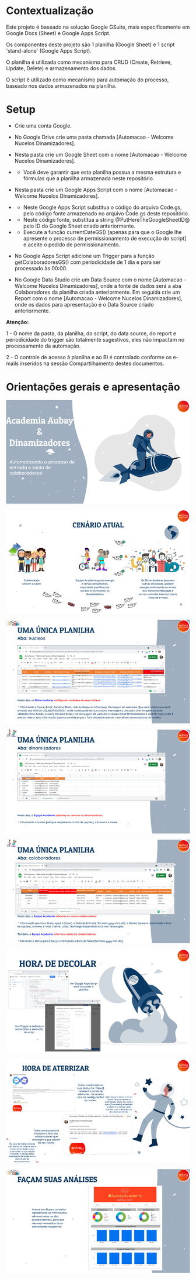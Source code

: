 # Contextualização
Este projeto é baseado na solução Google GSuite, mais especificamente em Google Docs (Sheet) e Google Apps Script.

Os componentes deste projeto são 1 planilha (Google Sheet) e 1 script 'stand-alone' (Google Apps Script).

O planilha é utilizada como mecanismo para CRUD (Create, Retrieve, Update, Delete) e armazenamento dos dados.

O script é utilizado como mecanismo para automação do processo, baseado nos dados armazenados na planilha.

# Setup
* Crie uma conta Google.

* No Google Drive crie uma pasta chamada [Automacao - Welcome Nucelos Dinamizadores].

* Nesta pasta crie um Google Sheet com o nome [Automacao - Welcome Nucelos Dinamizadores].
* * Você deve garantir que esta planilha possua a mesma estrutura e fórmulas que a planilha armazenada neste repositório.

* Nesta pasta crie um Google Apps Script com o nome [Automacao - Welcome Nucelos Dinamizadores].
* * Neste Google Apps Script substitua o código do arquivo Code.gs, pelo código fonte armazenado no arquivo Code.gs deste repositório.
* * Neste código fonte, substitua a string @PutHereTheGoogleSheetID@ pelo ID do Google Sheet criado anteriormente.
* * Execute a função currentDateGS() [apenas para que o Google lhe apresente o processo de permissionamento de execução do script] e aceite o pedido de permissionamento.

* No Google Apps Script adicione um Trigger para a função getColaboradoresGS() com periodicidade de 1 dia e para ser processado às 00:00.

* No Google Data Studio crie um Data Source com o nome [Automacao - Welcome Nucelos Dinamizadores], onde a fonte de dados será a aba Colaboradores da planilha criada anteriormente. Em seguida crie um Report com o nome [Automacao - Welcome Nucelos Dinamizadores], onde os dados para apresentação é o Data Source criado anteriormente.

<b>Atenção:</b> 

1 - O nome da pasta, da planilha, do script, do data source, do report e periodicidade do trigger são totalmente sugestivos, eles não impactam no processamento da automação.

2 - O controle de acesso à planilha e ao BI é controlado conforme os e-mails inseridos na sessão Compartilhamento destes documentos.

# Orientações gerais e apresentação

![Capa](./Capa.png)

![Cenário Atual](./CenarioAtual.png)

![Planilha Aba Nucleos](./Planilha-Aba-Nucleos.png)

![Planilha Aba Dinamizadores](./Planilha-Aba-Dinamizadores.png)

![Planilha Aba Colaboradores](./Planilha-Aba-Colaboradores.png)

![Trigger](./Trigger.png)

![Resultados](./Resultados.png)

![BI](./BI.png)

